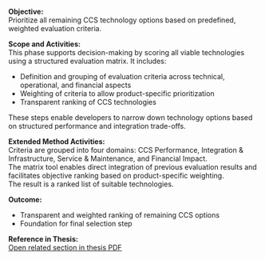 **Objective:**  
Prioritize all remaining CCS technology options based on predefined, weighted evaluation criteria.

**Scope and Activities:**  
This phase supports decision-making by scoring all viable technologies using a structured evaluation matrix. It includes:
- Definition and grouping of evaluation criteria across technical, operational, and financial aspects  
- Weighting of criteria to allow product-specific prioritization  
- Transparent ranking of CCS technologies

These steps enable developers to narrow down technology options based on structured performance and integration trade-offs.

**Extended Method Activities:**  
Criteria are grouped into four domains: CCS Performance, Integration & Infrastructure, Service & Maintenance, and Financial Impact.<br>
The matrix tool enables direct integration of previous evaluation results and facilitates objective ranking based on product-specific weighting.<br>
The result is a ranked list of suitable technologies.

**Outcome:**  
- Transparent and weighted ranking of remaining CCS options  
- Foundation for final selection step

**Reference in Thesis:**  
<a href="Development_of_a_method_for_the_integration_of_CCS_approaches_in_consumer_goods.pdf#page=47" target="_blank">Open related section in thesis PDF</a>
